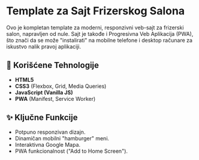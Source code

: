 # Template za Sajt Frizerskog Salona

Ovo je kompletan template za moderni, responzivni veb-sajt za frizerski salon, napravljen od nule. Sajt je takođe i Progresivna Veb Aplikacija (PWA), što znači da se može "instalirati" na mobilne telefone i desktop računare za iskustvo nalik pravoj aplikaciji.

## 🚀 Korišćene Tehnologije

* **HTML5**
* **CSS3** (Flexbox, Grid, Media Queries)
* **JavaScript (Vanilla JS)**
* **PWA** (Manifest, Service Worker)

## ✨ Ključne Funkcije

* Potpuno responzivan dizajn.
* Dinamičan mobilni "hamburger" meni.
* Interaktivna Google Mapa.
* PWA funkcionalnost ("Add to Home Screen").
